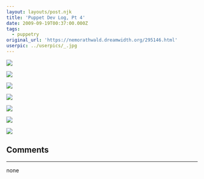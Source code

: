 ```yaml
---
layout: layouts/post.njk
title: 'Puppet Dev Log, Pt 4'
date: 2009-09-19T00:37:00.000Z
tags:
  - puppetry
original_url: 'https://nemorathwald.dreamwidth.org/295146.html'
userpic: ../userpics/_.jpg
---
```

[![](http://lh4.ggpht.com/_ENXtTKU9j1A/SrQTqHjjk1I/AAAAAAAAHPM/Yj3PN8iiBMw/s144/head_controller_detail.JPG)](http://picasaweb.google.com/lh/photo/TiSU0scPROtKPgHk64xaTA?feat=embedwebsite)

[![](http://lh6.ggpht.com/_ENXtTKU9j1A/SrQTqc0YTHI/AAAAAAAAHPU/lNQ1ZHo3MFM/s144/vizier_controller_diagram.jpg)](http://picasaweb.google.com/lh/photo/zEyOiJUifQI0REAmM3scwg?feat=embedwebsite)

[![](http://lh5.ggpht.com/_ENXtTKU9j1A/SrQibjsGk_I/AAAAAAAAHPk/9G0OBlzZpOk/s144/left_hand_detail.JPG)](http://picasaweb.google.com/lh/photo/XQIaw-47swbNtKRFe8wI5w?feat=embedwebsite)

[![](http://lh4.ggpht.com/_ENXtTKU9j1A/SrQibqt1Q_I/AAAAAAAAHPo/OTl8zmn-yt4/s144/held_controller.JPG)](http://picasaweb.google.com/lh/photo/Nzk5LaMUYXVXQtRbY93Vdg?feat=embedwebsite)

[![](http://lh4.ggpht.com/_ENXtTKU9j1A/SrQib09QLNI/AAAAAAAAHPs/Z1IoOc3ILaE/s144/full_puppet_no_costume.JPG)](http://picasaweb.google.com/lh/photo/GAGyNtA_4QfzOQMsEGjuxQ?feat=embedwebsite)

[![](http://lh6.ggpht.com/_ENXtTKU9j1A/SrQibyFyAeI/AAAAAAAAHPw/pJW_pEs_cqY/s144/complete_puppet_unstrung.JPG)](http://picasaweb.google.com/lh/photo/Ti3ew-gR6amKQrpRNfaBAQ?feat=embedwebsite)

[![](http://lh6.ggpht.com/_ENXtTKU9j1A/SrQTqaNExxI/AAAAAAAAHPQ/6ooUQA9N_Qw/s144/strung_puppet_no_costume.jpg)](http://picasaweb.google.com/lh/photo/H3b5xJ79I9eVXxVH1nKSfA?feat=embedwebsite)

## Comments

---

none
